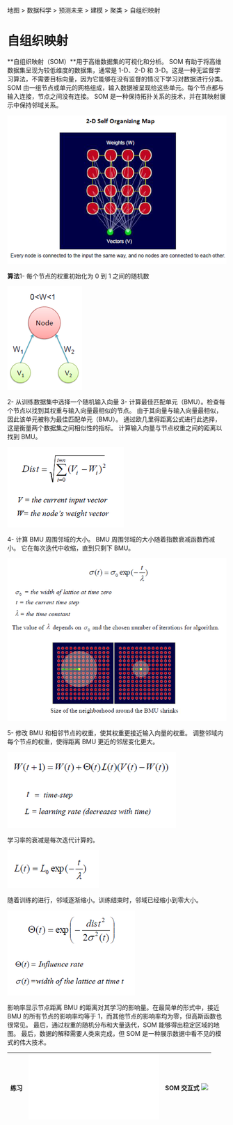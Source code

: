 地图 > 数据科学 > 预测未来 > 建模 > 聚类 > 自组织映射

# 自组织映射

**自组织映射（SOM）**用于高维数据集的可视化和分析。 SOM 有助于将高维数据集呈现为较低维度的数据集，通常是 1-D、2-D 和 3-D。这是一种无监督学习算法，不需要目标向量，因为它能够在没有监督的情况下学习对数据进行分类。 SOM 由一组节点或单元的网格组成，输入数据被呈现给这些单元。每个节点都与输入连接，节点之间没有连接。 SOM 是一种保持拓扑关系的技术，并在其映射展示中保持邻域关系。

![SOM](img/b608c3d1654e6eb7af478d44eed475e2.jpg)

**算法**1- 每个节点的权重初始化为 0 到 1 之间的随机数

![邻域缩小](img/da7e56b23d7e09340683ebbd29f5f345.jpg)

2- 从训练数据集中选择一个随机输入向量 3- 计算最佳匹配单元（BMU）。检查每个节点以找到其权重与输入向量最相似的节点。 由于其向量与输入向量最相似，因此该单元被称为最佳匹配单元（BMU）。 通过欧几里得距离公式进行此选择，这是衡量两个数据集之间相似性的指标。 计算输入向量与节点权重之间的距离以找到 BMU。

![地图路径](img/c8c5ea41e1b5a11193c2cebbe85f6f67.jpg)

4- 计算 BMU 周围邻域的大小。 BMU 周围邻域的大小随着指数衰减函数而减小。 它在每次迭代中收缩，直到只剩下 BMU。

![初始化权重](img/d28b46dc22e8ac478bbbb5a1ecc9140b.jpg)

5- 修改 BMU 和相邻节点的权重，使其权重更接近输入向量的权重。 调整邻域内每个节点的权重，使得距离 BMU 更近的邻居变化更大。

![节点权重修改](img/092c8bd4648c89e54ef62bdb89624e08.jpg)

学习率的衰减是每次迭代计算的。

![SOM](img/0338a13908af1710e65b43c1577b3af4.jpg)

随着训练的进行，邻域逐渐缩小。训练结束时，邻域已经缩小到零大小。

![节点权重修改](img/f68caf79a4cb8dfd2128d31fc12e6bed.jpg)

影响率显示节点距离 BMU 的距离对其学习的影响量。在最简单的形式中，接近 BMU 的所有节点的影响率均等于 1，而其他节点的影响率均为零，但高斯函数也很常见。 最后，通过权重的随机分布和大量迭代，SOM 能够得出稳定区域的地图。 最后，数据的解释需要人类来完成，但 SOM 是一种展示数据中看不见的模式的伟大技术。

| 练习 | ![](img/Som.txt) | SOM 交互式 ![](http://www.codeproject.com/KB/recipes/aforge_neuro.aspx) |
| --- | --- | --- |
